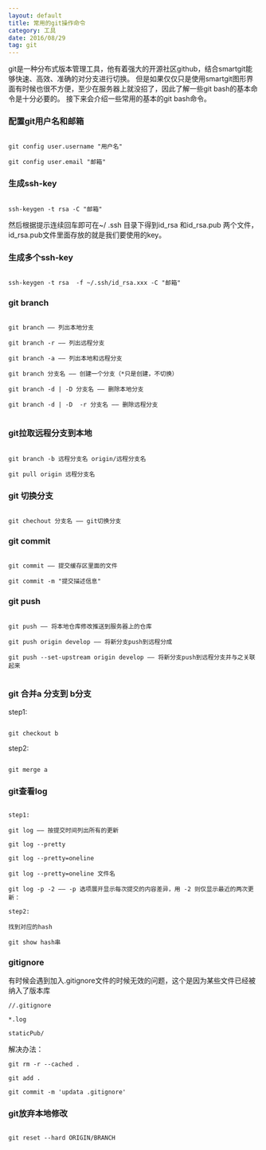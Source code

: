 ```yaml
---
layout: default
title: 常用的git操作命令
category: 工具
date: 2016/08/29
tag: git
---
```





git是一种分布式版本管理工具，他有着强大的开源社区github，结合smartgit能够快速、高效、准确的对分支进行切换。
但是如果仅仅只是使用smartgit图形界面有时候也很不方便，至少在服务器上就没招了，因此了解一些git bash的基本命令是十分必要的。
接下来会介绍一些常用的基本的git bash命令。

### 配置git用户名和邮箱

```

git config user.username "用户名" 

git config user.email "邮箱"

```

### 生成ssh-key

```

ssh-keygen -t rsa -C "邮箱"

```

然后根据提示连续回车即可在~/ .ssh 目录下得到id_rsa 和id_rsa.pub 两个文件，id_rsa.pub文件里面存放的就是我们要使用的key。

### 生成多个ssh-key

```

ssh-keygen -t rsa  -f ~/.ssh/id_rsa.xxx -C "邮箱"

```

### git branch

```

git branch —— 列出本地分支

git branch -r —— 列出远程分支

git branch -a —— 列出本地和远程分支

git branch 分支名 —— 创建一个分支（*只是创建，不切换）

git branch -d | -D 分支名 —— 删除本地分支

git branch -d | -D  -r 分支名 —— 删除远程分支


```

### git拉取远程分支到本地

```

git branch -b 远程分支名 origin/远程分支名

git pull origin 远程分支名

```

### git 切换分支

```

git chechout 分支名 —— git切换分支

```

### git commit

```

git commit —— 提交缓存区里面的文件

git commit -m "提交描述信息"

```

### git push

```

git push —— 将本地仓库修改推送到服务器上的仓库

git push origin develop —— 将新分支push到远程分成

git push --set-upstream origin develop —— 将新分支push到远程分支并与之关联起来


```

### git 合并a 分支到 b分支

step1:

```

git checkout b

```

step2:

```

git merge a

```

### git查看log

```

step1:

git log —— 按提交时间列出所有的更新

git log --pretty

git log --pretty=oneline 

git log --pretty=oneline 文件名

git log -p -2 —— -p 选项展开显示每次提交的内容差异，用 -2 则仅显示最近的两次更新：

step2:

找到对应的hash

git show hash串

```

### gitignore

有时候会遇到加入.gitignore文件的时候无效的问题，这个是因为某些文件已经被纳入了版本库

```
//.gitignore

*.log

staticPub/

```

解决办法：

```
git rm -r --cached .

git add .

git commit -m 'updata .gitignore'

```

### git放弃本地修改

```

git reset --hard ORIGIN/BRANCH

```











